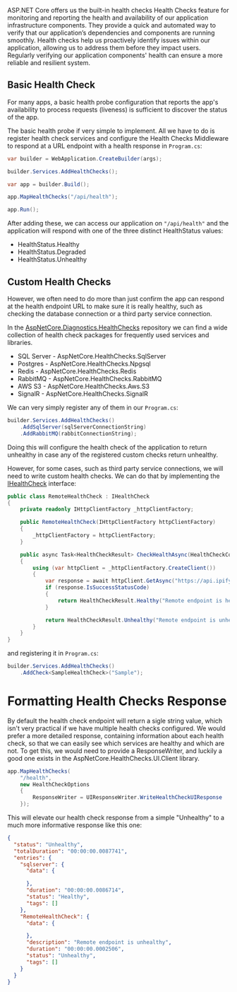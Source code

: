 ASP.NET Core offers us the built-in health checks Health Checks feature for monitoring and reporting the health and availability of our application infrastructure components. They provide a quick and automated way to verify that our application’s dependencies and components are running smoothly. Health checks help us proactively identify issues within our application, allowing us to address them before they impact users. Regularly verifying our application components' health can ensure a more reliable and resilient system.

## Basic Health Check

For many apps, a basic health probe configuration that reports the app's availability to process requests (liveness) is sufficient to discover the status of the app.

The basic health probe if very simple to implement. All we have to do is register health check services and configure the Health Checks Middleware to respond at a URL endpoint with a health response in `Program.cs`: 

```c#
var builder = WebApplication.CreateBuilder(args);

builder.Services.AddHealthChecks();

var app = builder.Build();

app.MapHealthChecks("/api/health");

app.Run();
```

After adding these, we can access our application on `"/api/health"` and the application will respond with one of the three distinct HealthStatus values:
* HealthStatus.Healthy
* HealthStatus.Degraded
* HealthStatus.Unhealthy

## Custom Health Checks

However, we often need to do more than just confirm the app can respond at the health endpoint URL to make sure it is really healthy, such as checking the database connection or a third party service connection.

In the [AspNetCore.Diagnostics.HealthChecks](https://github.com/Xabaril/AspNetCore.Diagnostics.HealthChecks) repository we can find a wide collection of health check packages for frequently used services and libraries.
* SQL Server - AspNetCore.HealthChecks.SqlServer
* Postgres - AspNetCore.HealthChecks.Npgsql
* Redis - AspNetCore.HealthChecks.Redis
* RabbitMQ - AspNetCore.HealthChecks.RabbitMQ
* AWS S3 - AspNetCore.HealthChecks.Aws.S3
* SignalR - AspNetCore.HealthChecks.SignalR

We can very simply register any of them in our `Program.cs`: 

```c#
builder.Services.AddHealthChecks()
    .AddSqlServer(sqlServerConnectionString)
    .AddRabbitMQ(rabbitConnectionString);
```

Doing this will configure the health check of the application to return unhealthy in case any of the registered custom checks return unhealthy.

However, for some cases, such as third party service connections, we will need to write custom health checks. We can do that by  implementing the [IHealthCheck](https://learn.microsoft.com/en-us/dotnet/api/microsoft.extensions.diagnostics.healthchecks.ihealthcheck?view=net-8.0-pp) interface:

```c#
public class RemoteHealthCheck : IHealthCheck
{
    private readonly IHttpClientFactory _httpClientFactory;

    public RemoteHealthCheck(IHttpClientFactory httpClientFactory)
    {
        _httpClientFactory = httpClientFactory;
    }

    public async Task<HealthCheckResult> CheckHealthAsync(HealthCheckContext context, CancellationToken cancellationToken = new CancellationToken())
    {
        using (var httpClient = _httpClientFactory.CreateClient())
        {
            var response = await httpClient.GetAsync("https://api.ipify.org");
            if (response.IsSuccessStatusCode)
            {
                return HealthCheckResult.Healthy("Remote endpoint is healthy");
            }

            return HealthCheckResult.Unhealthy("Remote endpoint is unhealthy");
        }
    }
}
```

and registering it in `Program.cs`: 

```c#
builder.Services.AddHealthChecks()
    .AddCheck<SampleHealthCheck>("Sample");
```

# Formatting Health Checks Response

By default the health check endpoint will return a sigle string value, which isn't very practical if we have multiple health checks configured. We would prefer a more detailed response, containing information about each health check, so that we can easily see which services are healthy and which are not. To get this, we would need to provide a ResponseWriter, and luckily a good one exists in the AspNetCore.HealthChecks.UI.Client library. 

```c#
app.MapHealthChecks(
    "/health",
    new HealthCheckOptions
    {
        ResponseWriter = UIResponseWriter.WriteHealthCheckUIResponse
    });
```

This will elevate our health check response from a simple "Unhealthy" to a much more informative response like this one:

```json
{
  "status": "Unhealthy",
  "totalDuration": "00:00:00.0087741",
  "entries": {
    "sqlserver": {
      "data": {

      },
      "duration": "00:00:00.0086714",
      "status": "Healthy",
      "tags": []
    },
    "RemoteHealthCheck": {
      "data": {

      },
      "description": "Remote endpoint is unhealthy",
      "duration": "00:00:00.0002506",
      "status": "Unhealthy",
      "tags": []
    }
  }
}
```



